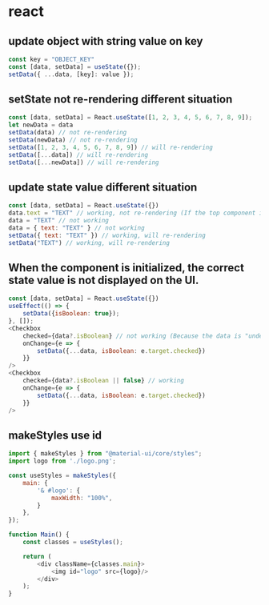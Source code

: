 # react

## update object with string value on key
```javascript
const key = "OBJECT_KEY"
const [data, setData] = useState({});
setData({ ...data, [key]: value });
```

## setState not re-rendering different situation
```javascript
const [data, setData] = React.useState([1, 2, 3, 4, 5, 6, 7, 8, 9]);
let newData = data
setData(data) // not re-rendering
setData(newData) // not re-rendering
setData([1, 2, 3, 4, 5, 6, 7, 8, 9]) // will re-rendering
setData([...data]) // will re-rendering
setData([...newData]) // will re-rendering
```

## update state value different situation
```javascript
const [data, setData] = React.useState({})
data.text = "TEXT" // working, not re-rendering (If the top component is re-rendered, the value will be lost.)
data = "TEXT" // not working
data = { text: "TEXT" } // not working
setData({ text: "TEXT" }) // working, will re-rendering
setData("TEXT") // working, will re-rendering
```

## When the component is initialized, the correct state value is not displayed on the UI. 
```javascript
const [data, setData] = React.useState({})
useEffect(() => {
    setData({isBoolean: true});
}, []);
<Checkbox
    checked={data?.isBoolean} // not working (Because the data is "undefined", react will show error and stop re-rendering the component.)
    onChange={e => {
        setData({...data, isBoolean: e.target.checked})
    }}
/>
<Checkbox
    checked={data?.isBoolean || false} // working
    onChange={e => {
        setData({...data, isBoolean: e.target.checked})
    }}
/>
```

## makeStyles use id
```javascript
import { makeStyles } from "@material-ui/core/styles";
import logo from './logo.png';

const useStyles = makeStyles({
    main: {
        '& #logo': {
            maxWidth: "100%",
        }
    },
});

function Main() {
    const classes = useStyles();

    return (
        <div className={classes.main}>
            <img id="logo" src={logo}/>
        </div>
    );
}
```
